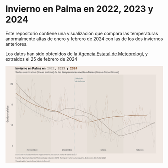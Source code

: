 # Invierno en Palma en 2022, 2023 y 2024

Este repositorio contiene una visualización que compara las temperaturas anormalmente altas de enero y febrero de 2024 con las de los dos inviernos anteriores.

Los datos han sido obtenidos de la [Agencia Estatal de Meteorologí](https://www.aemet.es/es/portada), y extraidos el 25 de febrero de 2024

![palma_viz](temperatura_invierno_palma.png)

